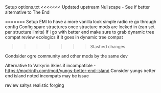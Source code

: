 Setup options.txt
<<<<<<< Updated upstream
Nullscape - See if better alternative to The End

=======
Setup EMI to have a more vanilla look
simple radio re go through config
Config spare structures once structure mods are locked in (can set per structure limits)
If i go with better end make sure to grab dynamic tree compat 
review ecologics if it goes in dynamic tree compat
>>>>>>> Stashed changes


Condsider ogre community and other mods by the same dev

Alternative to Valkyrin Skies if incompatible - https://modrinth.com/mod/yungs-better-end-island
Consider yungs better end island noted incompats may be issue

review saltys realistic forging
